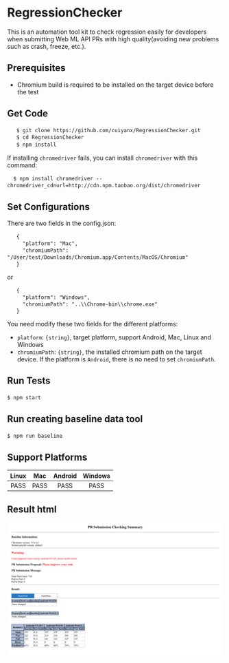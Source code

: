 # RegressionChecker
This is an automation tool kit to check regression easily for developers when submitting Web ML API PRs with high quality(avoiding new problems such as crash, freeze, etc.). 

## Prerequisites
* Chromium build is required to be installed on the target device before the test

## Get Code
```sh
   $ git clone https://github.com/cuiyanx/RegressionChecker.git
   $ cd RegressionChecker
   $ npm install
```
   If installing `chromedriver` fails, you can install `chromedriver` with this command:

      $ npm install chromedriver --chromedriver_cdnurl=http://cdn.npm.taobao.org/dist/chromedriver

## Set Configurations
   There are two fields in the config.json:
```
   {
     "platform": "Mac",
     "chromiumPath": "/User/test/Downloads/Chromium.app/Contents/MacOS/Chromium"
   }
```
   or
```
   {
     "platform": "Windows",
     "chromiumPath": "..\\Chrome-bin\\chrome.exe"
   }
```
   You need modify these two fields for the different platforms:
   + `platform`: `{string}`, target platform, support Android, Mac, Linux and Windows
   + `chromiumPath`: `{string}`, the installed chromium path on the target device. If the platform is `Android`, there is no need to set `chromiumPath`.

## Run Tests

```sh
$ npm start
```

## Run creating baseline data tool

```sh
$ npm run baseline
```

## Support Platforms

|  Linux  |   Mac   |  Android  |  Windows  |
|  :---:  |  :---:  |   :---:   |   :---:   |
|  PASS   |   PASS  |    PASS   |    PASS   |

## Result html

![result-html](./baseline/result-html.png)
